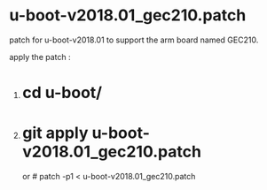 # u-boot-v2018.01_gec210.patch
patch for u-boot-v2018.01 to support the arm board named GEC210.

apply the patch : 
  1. # cd u-boot/
  2. # git apply u-boot-v2018.01_gec210.patch
     or # patch -p1 < u-boot-v2018.01_gec210.patch
